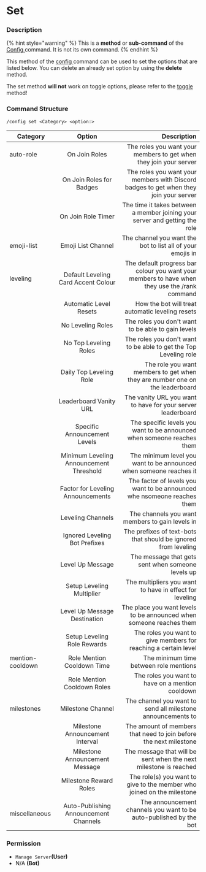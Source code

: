 # Set

### Description

{% hint style="warning" %}
This is a **method** or **sub-command** of the [Config ](./)command. It is not its own command.
{% endhint %}

This method of the [config ](./)command can be used to set the options that are listed below. You can delete an already set option by using the **delete** method.

The set method **will not** work on toggle options, please refer to the [toggle](broken-reference) method!

### Command Structure

```
/config set <Category> <option:>
```

| Category         |                  Option                 |                                                                                   Description |
| ---------------- | :-------------------------------------: | --------------------------------------------------------------------------------------------: |
| auto-role        |              On Join Roles              |                             The roles you want your members to get when they join your server |
|                  |         On Join Roles for Badges        |         The roles you want your members with Discord badges to get when they join your server |
|                  |            On Join Role Timer           |                   The time it takes between a member joining your server and getting the role |
| emoji-list       |            Emoji List Channel           |                                    The channel you want the bot to list all of your emojis in |
| leveling         |   Default Leveling Card Accent Colour   | The default progress bar colour you want your members to have when they use the /rank command |
|                  |          Automatic Level Resets         |                                              How the bot will treat automatic leveling resets |
|                  |            No Leveling Roles            |                                            The roles you don't want to be able to gain levels |
|                  |          No Top Leveling Roles          |                              The roles you don't want to be able to get the Top Leveling role |
|                  |         Daily Top Leveling Role         |                  The role you want members to get when they are number one on the leaderboard |
|                  |          Leaderboard Vanity URL         |                                   The vanity URL you want to have for your server leaderboard |
|                  |       Specific Announcement Levels      |                        The specific levels you want to be announced when someone reaches them |
|                  | Minimum Leveling Announcement Threshold |                            The minimum level you want to be announced when someone reaches it |
|                  |    Factor for Leveling Announcements    |                       The factor of levels you want to be announced whe nsomeone reaches them |
|                  |            Leveling Channels            |                                               The channels you want members to gain levels in |
|                  |      Ignored Leveling Bot Prefixes      |                                The prefixes of text-bots that should be ignored from leveling |
|                  |             Level Up Message            |                                             The message that gets sent when someone levels up |
|                  |        Setup Leveling Multiplier        |                                       The multipliers you want to have in effect for leveling |
|                  |       Level Up Message Destination      |                           The place you want levels to be announced when someone reaches them |
|                  |       Setup Leveling Role Rewards       |                               The roles you want to give members for reaching a certain level |
| mention-cooldown |        Role Mention Cooldown Time       |                                                        The minimum time between role mentions |
|                  |       Role Mention Cooldown Roles       |                                              The roles you want to have on a mention cooldown |
| milestones       |            Milestone Channel            |                                   The channel you want to send all milestone announcements to |
|                  |     Milestone Announcement Interval     |                             The amount of members that need to join before the next milestone |
|                  |      Milestone Announcement Message     |                              The message that will be sent when the next milestone is reached |
|                  |          Milestone Reward Roles         |                        The role(s) you want to give to the member who joined on the milestone |
| miscellaneous    |  Auto-Publishing Announcement Channels  |                            The announcement channels you want to be auto-published by the bot |

### **Permission**

* `Manage Server`**(User)**
* N/A **(Bot)**

